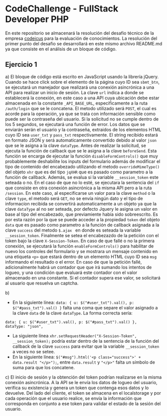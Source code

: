# CodeChallenge - FullStack Developer PHP

En este repositorio se almacenará la resolución del desafio técnico de la empresa [codeicus](http://www.codeicus.com/ "Visitar página oficial") para la evaluación de conocimientos.
La resolución del primer punto del desafio se desarrollará en este mismo archivo README.md ya que consiste en el análisis de un bloque de código. 

## Ejercicio 1

a) El bloque de código está escrito en JavaScript usando la librería jQuery. Cuando se hace click sobre el elemento de la página cuyo ID sea `sbmt_btn`, se ejecutará un manejador que realizará una conexión asincrónica a una API para realizar un inicio de sesión.
La clave `url` indica a donde se establecerá la conexión, en este caso a una API cuya ubicación debe estar almacenada en la constante `_API_BASE_URL`, especificamente a la ruta `/auth/login` que se le concatena.
El metodo utilizado será `POST`, el cual es acorde para la operación, ya que se trata con información sensible como puede ser la contraseña del usuario.
Si la solicitud no se cumple dentro de los 5 segundos, se ejecutará una función de error. Los datos que se enviarán serán el usuario y la contraseña, extraidos de los elementos HTML cuyo ID sea `user_txt` y `pass_txt` respectivamente.
El string recibido estará en formato JSON y será automaticamente convertido debido al valor `json` que se le asigna a la clave `dataType`.
Antes de realizar la solicitud, se ejecuta la función de callback que se le asigna a la clave `beforeSend`. Esta función se encarga de ejecutar la función `disableFormControls()` que muy probablemente deshabilite los inputs del formulario además de modificar el tipo de contenido del encabezado utilizando el metodo `overrideMimeType()` del objeto `xhr` que es del tipo `jqXHR` que es pasado como parametro a la función de callback. Además, se evalua si la variable `__session_token` este seteada o no. En el caso de que no lo esté, se ejecutara la sentencia del `if` que consiste en otra conexión asincrónica a la misma API pero a la ruta `/session`. En este caso, al especificarse un valor para la clave `method` o la clave `type`, el metodo será `GET`, no se envía ningún dato y el tipo de informacíon recibida se convertirá automaticamente a un objeto ya que la clave `dataType` al no ser seteada, por defecto Jquery le asigna un valor en base al tipo del encabezado, que previamiente había sido sobreescrito. Es por esta razón por la que se puede acceder a la propiedad `token` del objeto `data` que es pasado como parametro a la función de callback asignada a la clave `success` del metodo `$.ajax ` en donde es seteada la variable `__session_token`. Finalmente se setea el encabezazdo de la petición con el token bajo la clave `X-Session-Token`.
En caso de que fallé o no la primera conexión, se ejecutará la función `enableFormControls()` para habilitar de nuevo los controles del formulario y se mostrara un mensaje contenido en una etiqueta `<p>` que estará dentro de un elemento HTML cuyo ID sea `msg` informando el resultado o el error.
En caso de que la petición fallé, adicionalmente habrá un contador que que irá sumando los intentos de logueo, y una condición que evaluará este contador con el valor almacenado en una constante. Si el contador supera ese valor, se solicitará al usuario que resuelva un captcha.

b)
* En la siguiente línea: `data: { u: $("#user_txt").val(), p: $("#pass_txt").val() }` falta una coma que separe el valor asignado a la clave `data` de la clave `dataType`. La forma correcta sería:
```
data: { u: $("#user_txt").val(), p: $("#pass_txt").val() },
dataType: "json",
```
* La siguiente línea `xhr.setRequestHeader("X-Session-Token", __session_token);` podría estar dentro de la sentencia de la función del callback de la clave `success` para evitar que la variable `__session_token` a veces no se setee.
* En la siguiente línea: `$("#msg").html('<p class="success">' + data.result ​"</p>");`, entre `data.result` y `"</p>"` falta un símbolo de suma para que los concatene.

c) El inicio de sesión y la obtención del token podrían realizarse en la misma conexión asincrónica. A la API se le envía los datos de logueo del usuario, verifica su existencia y genera un token que contenga esos datos y lo devuelve. Del lado del cliente, el token se almacena en el localstorage y por cada operación que el usuario realice, se envía la información que corresponda en conjunto a ese token para validar el estado de la sesión del usuario.